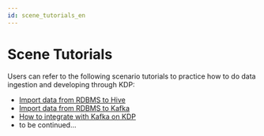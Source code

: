 ```yaml
---
id: scene_tutorials_en
---
```


# Scene Tutorials

Users can refer to the following scenario tutorials to practice how to do data ingestion and developing through KDP:

* [Import data from RDBMS to Hive](./import-from-rbdms-to-hive.md)
* [Import data from RDBMS to Kafka](./import-from-rdbms-to-kafka.md)
* [How to integrate with Kafka on KDP](./integration-kafka-with-int-ext-comps.md)
* to be continued...